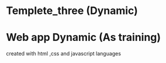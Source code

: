 # Templete_three (Dynamic)
<h1>Web app Dynamic (As training)</h1>
created with html ,css and javascript languages
